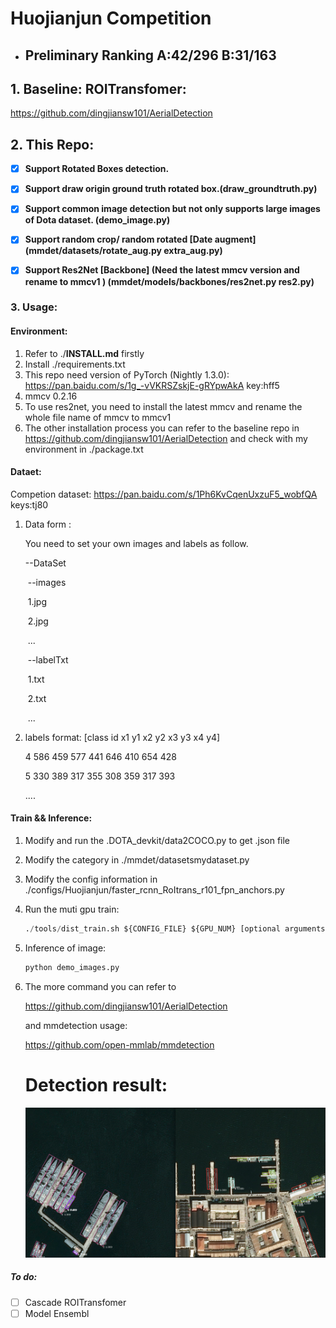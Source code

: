 # Huojianjun Competition

- ## Preliminary Ranking  A:42/296  B:31/163

## 1. Baseline: ROITransfomer:

https://github.com/dingjiansw101/AerialDetection



## 2. This Repo:

- [x] **Support Rotated Boxes detection.**

- [x] **Support draw origin ground truth rotated box.(draw_groundtruth.py)**

- [x]  **Support common image detection but not only supports large images of Dota dataset.  (demo_image.py)**

- [x]  **Support random crop/ random rotated  [Date augment] (mmdet/datasets/rotate_aug.py extra_aug.py)**

- [x]  **Support Res2Net [Backbone] (Need the latest mmcv version and rename to mmcv1 ) (mmdet/models/backbones/res2net.py res2.py)**



### 3. Usage:

#### Environment:

1. Refer to ./**INSTALL.md** firstly
2. Install ./requirements.txt 
3. This repo need version of PyTorch (Nightly 1.3.0):
	https://pan.baidu.com/s/1g_-vVKRSZskjE-gRYpwAkA  key:hff5
4. mmcv 0.2.16
5. To use res2net, you need to install the latest mmcv and rename the whole file name of mmcv to mmcv1
6. The other installation process you can refer to the baseline repo in  https://github.com/dingjiansw101/AerialDetection and check with my environment in ./package.txt

#### Dataet:

Competion dataset: https://pan.baidu.com/s/1Ph6KvCqenUxzuF5_wobfQA keys:tj80

1. Data form : 

   You need to set your own images and labels as follow.

   --DataSet

   ​	--images

   ​		1.jpg

   ​		2.jpg

   ​		...

   ​    --labelTxt

   ​	    1.txt

   ​	    2.txt

   ​	    ...

2. labels format:
	[class id  x1 y1 x2 y2 x3 y3 x4 y4]	

   4 586 459 577 441 646 410 654 428

   5 330 389 317 355 308 359 317 393

   ....

   

#### Train && Inference:

1. Modify and run the .DOTA_devkit/data2COCO.py to get .json file

2. Modify the category in ./mmdet/datasetsmydataset.py

3. Modify the config information in ./configs/Huojianjun/faster_rcnn_RoItrans_r101_fpn_anchors.py

4. Run the muti gpu train:

   ```python
   ./tools/dist_train.sh ${CONFIG_FILE} ${GPU_NUM} [optional arguments]
   ```

4. Inference of image:

   ```python
   python demo_images.py
   ```

5. The more command you can refer to 

   https://github.com/dingjiansw101/AerialDetection

   and mmdetection usage:

   https://github.com/open-mmlab/mmdetection

   # Detection result:

   ![ship](https://raw.githubusercontent.com/Complicateddd/Complicateddd-ROITransformer/master/demo/demo.png)

##### To do:

- [ ] Cascade ROITransfomer
- [ ] Model Ensembl
